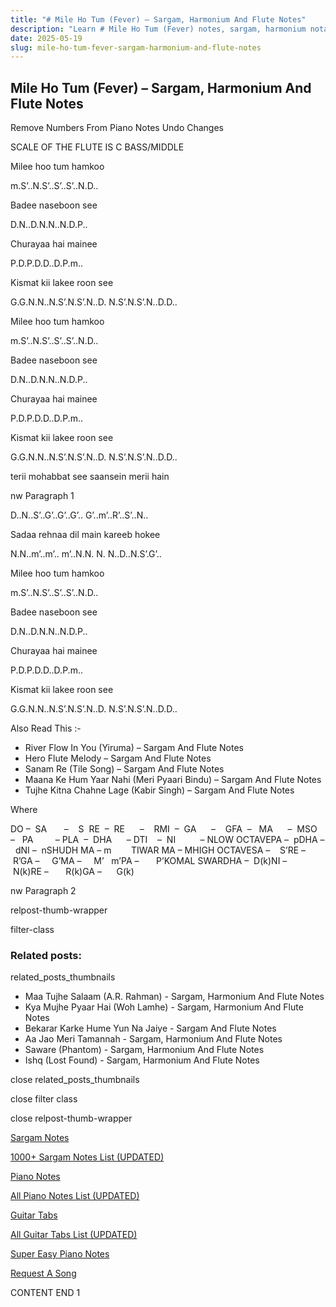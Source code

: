 ```yaml
---
title: "# Mile Ho Tum (Fever) – Sargam, Harmonium And Flute Notes"
description: "Learn # Mile Ho Tum (Fever) notes, sargam, harmonium notations and flute notes. Easy step-by-step tutorial for beginners."
date: 2025-05-19
slug: mile-ho-tum-fever-sargam-harmonium-and-flute-notes
---
```


## Mile Ho Tum (Fever) – Sargam, Harmonium And Flute Notes

Remove Numbers From Piano Notes
Undo Changes

SCALE OF THE FLUTE IS C BASS/MIDDLE

Milee hoo tum hamkoo

m.S’..N.S’..S’..S’..N.D..

Badee naseboon see

D.N..D.N.N..N.D.P..

Churayaa hai mainee

P.D.P.D.D..D.P.m..

Kismat kii lakee roon see

G.G.N.N..N.S’.N.S’.N..D. N.S’.N.S’.N..D.D..

Milee hoo tum hamkoo

m.S’..N.S’..S’..S’..N.D..

Badee naseboon see

D.N..D.N.N..N.D.P..

Churayaa hai mainee

P.D.P.D.D..D.P.m..

Kismat kii lakee roon see

G.G.N.N..N.S’.N.S’.N..D. N.S’.N.S’.N..D.D..

terii mohabbat see saansein merii hain

nw Paragraph 1

D..N..S’..G’..G’..G’.. G’..m’..R’..S’..N..

Sadaa rehnaa dil main kareeb hokee

N.N..m’..m’.. m’..N.N. N. N..D..N.S’.G’..

Milee hoo tum hamkoo

m.S’..N.S’..S’..S’..N.D..

Badee naseboon see

D.N..D.N.N..N.D.P..

Churayaa hai mainee

P.D.P.D.D..D.P.m..

Kismat kii lakee roon see

G.G.N.N..N.S’.N.S’.N..D. N.S’.N.S’.N..D.D..



Also Read This :-



* River Flow In You (Yiruma) – Sargam And Flute Notes
* Hero Flute Melody – Sargam And Flute Notes
* Sanam Re (Tile Song) – Sargam And Flute Notes
* Maana Ke Hum Yaar Nahi (Meri Pyaari Bindu) – Sargam And Flute Notes
* Tujhe Kitna Chahne Lage (Kabir Singh) – Sargam And Flute Notes

Where



DO –  SA       –    S  RE  –  RE      –    RMI  –  GA      –    GFA  –   MA      –  MSO  –   PA         – PLA  –  DHA      – DTI    –  NI          – NLOW OCTAVEPA –  pDHA –  dNI –  nSHUDH MA – m        TIWAR MA – MHIGH OCTAVESA –    S’RE –     R’GA –     G’MA –     M’   m’PA –       P’KOMAL SWARDHA –  D(k)NI –       N(k)RE –       R(k)GA –      G(k)

nw Paragraph 2



relpost-thumb-wrapper

filter-class

### Related posts:

related_posts_thumbnails

* Maa Tujhe Salaam (A.R. Rahman) - Sargam, Harmonium And Flute Notes
* Kya Mujhe Pyaar Hai (Woh Lamhe) - Sargam, Harmonium And Flute Notes
* Bekarar Karke Hume Yun Na Jaiye - Sargam And Flute Notes
* Aa Jao Meri Tamannah - Sargam, Harmonium And Flute Notes
* Saware (Phantom) - Sargam, Harmonium And Flute Notes
* Ishq (Lost Found) - Sargam, Harmonium And Flute Notes

close related_posts_thumbnails

close filter class

close relpost-thumb-wrapper

[Sargam Notes](https://www.notationsworld.com/sargam-notes.html)

[1000+ Sargam Notes List (UPDATED)](https://www.notationsworld.com/all-songs-list-sargam-notes.html)

[Piano Notes](https://www.notationsworld.com/piano-notes.html)

[All Piano Notes List (UPDATED)](https://www.notationsworld.com/all-songs-list-piano-notes.html)

[Guitar Tabs](https://www.notationsworld.com/guitar-tabs.html)

[All Guitar Tabs List (UPDATED)](https://www.notationsworld.com/all-songs-list-guitar-tabs.html)

[Super Easy Piano Notes](https://studywall.in/)

[Request A Song](https://www.notationsworld.com/request-a-song.html)

CONTENT END 1

